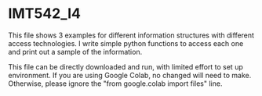 # IMT542_I4

This file shows 3 examples for different information structures with different access technologies. 
I write simple python functions to access each one and print out a sample of the information.

This file can be directly downloaded and run, with limited effort to set up environment. 
If you are using Google Colab, no changed will need to make. Otherwise, please ignore the "from google.colab import files" line.
